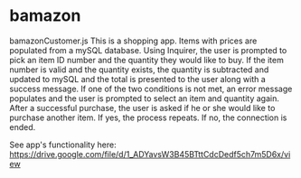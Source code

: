 # bamazon

bamazonCustomer.js 
This is a shopping app. Items with prices are populated from a mySQL database. Using Inquirer, the user is prompted to pick an item ID number and the quantity they would like to buy. If the item number is valid and the quantity exists, the quantity is subtracted and updated to mySQL and the total is presented to the user along with a success message. If one of the two conditions is not met, an error message populates and the user is prompted to select an item and quantity again. After a successful purchase, the user is asked if he or she would like to purchase another item. If yes, the process repeats. If no, the connection is ended. 

See app's functionality here: https://drive.google.com/file/d/1_ADYavsW3B45BTttCdcDedf5ch7m5D6x/view